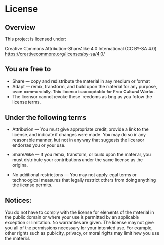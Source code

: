 # License

## Overview
This project is licensed under:

Creative Commons Attribution-ShareAlike 4.0 International (CC BY-SA 4.0)
https://creativecommons.org/licenses/by-sa/4.0/

## You are free to

* Share — copy and redistribute the material in any medium or format
* Adapt — remix, transform, and build upon the material
for any purpose, even commercially. This license is acceptable for Free Cultural Works.
* The licensor cannot revoke these freedoms as long as you follow the license terms.

## Under the following terms

* Attribution — You must give appropriate credit, provide a link to the license, and indicate if changes were made. You may do so in any reasonable manner, but not in any way that suggests the licensor endorses you or your use.

* ShareAlike — If you remix, transform, or build upon the material, you must distribute your contributions under the same license as the original.

* No additional restrictions — You may not apply legal terms or technological measures that legally restrict others from doing anything the license permits.


## Notices:
You do not have to comply with the license for elements of the material in the public domain or where your use is permitted by an applicable exception or limitation.
No warranties are given. 
The license may not give you all of the permissions necessary for your intended use. For example, other rights such as publicity, privacy, or moral rights may limit how you use the material.